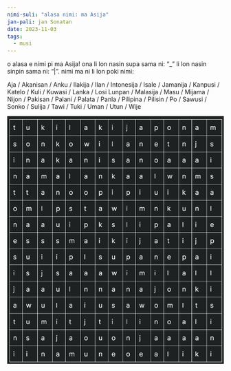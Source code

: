 ```yaml
---
nimi-suli: "alasa nimi: ma Asija"
jan-pali: jan Sonatan
date: 2023-11-03
tags:
  - musi
---
```

o alasa e nimi pi ma Asija! ona li lon nasin supa sama ni: “_” li lon nasin sinpin sama ni: “|”. nimi ma ni li lon poki nimi:

Aja / Akanisan / Anku / Ilakija / Ilan / Intonesija / Isale / Jamanija / Kanpusi / Katelo / Kuli / Kuwasi / Lanka / Losi Lunpan / Malasija / Masu / Mijama / Nijon / Pakisan / Palani / Palata / Panla / Pilipina / Pilisin / Po / Sawusi / Sonko / Sulija / Tawi / Tuki / Uman / Utun / Wije

![alasa nimi: ma Asija](/toki/images/alasa-nimi-pi-ma-asija.png)